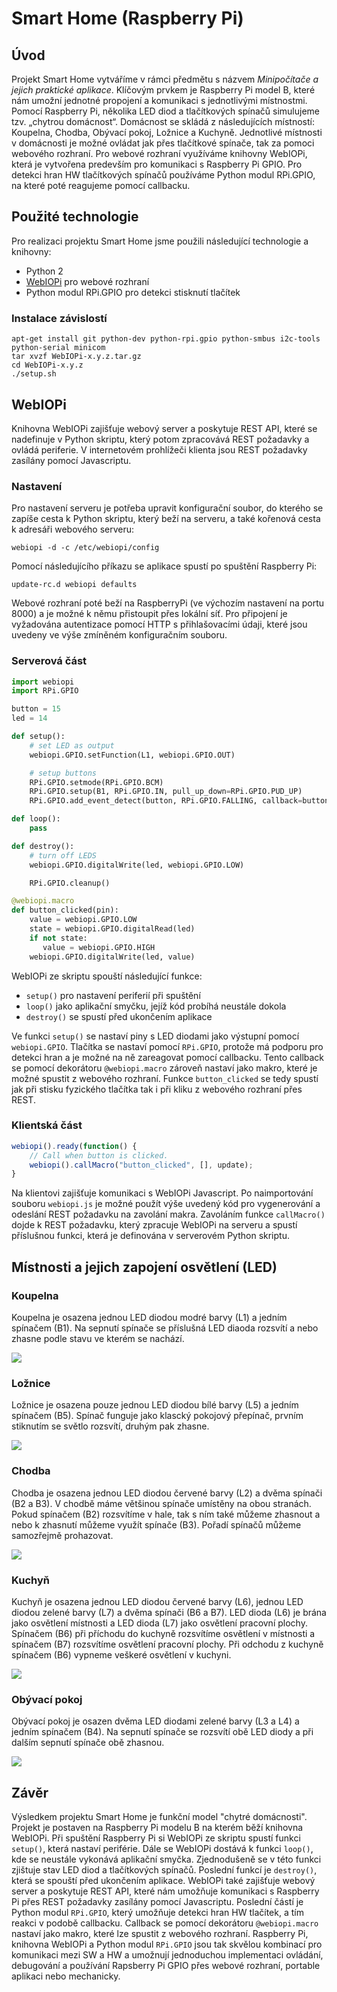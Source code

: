 # Smart Home (Raspberry Pi)

## Úvod

Projekt Smart Home vytváříme v rámci předmětu s názvem *Minipočítače a jejich praktické aplikace*. Klíčovým prvkem je Raspberry Pi model B, které nám umožní jednotné propojení a komunikaci s jednotlivými místnostmi. Pomocí Raspberry Pi, několika LED diod a tlačítkových spínačů simulujeme tzv. „chytrou domácnost“. Domácnost se skládá z následujících místností: Koupelna, Chodba, Obývací pokoj, Ložnice a Kuchyně. Jednotlivé místnosti v domácnosti je možné ovládat jak přes tlačítkové spínače, tak za pomoci webového rozhraní. Pro webové rozhraní využíváme knihovny WebIOPi, která je vytvořena predevším pro komunikaci s Raspberry Pi GPIO. Pro detekci hran HW tlačítkových spínačů používáme Python modul RPi.GPIO, na které poté reagujeme pomocí callbacku.

## Použité technologie

Pro realizaci projektu Smart Home jsme použili následující technologie a knihovny:

- Python 2
- [WebIOPi](http://webiopi.trouch.com/) pro webové rozhraní
- Python modul RPi.GPIO pro detekci stisknutí tlačítek

### Instalace závislostí

    apt-get install git python-dev python-rpi.gpio python-smbus i2c-tools python-serial minicom
    tar xvzf WebIOPi-x.y.z.tar.gz
    cd WebIOPi-x.y.z
    ./setup.sh

## WebIOPi

Knihovna WebIOPi zajišťuje webový server a poskytuje REST API, které se nadefinuje v Python skriptu, který potom zpracovává REST požadavky a ovládá periferie. V internetovém prohlížeči klienta jsou REST požadavky zasílány pomocí Javascriptu.

### Nastavení

Pro nastavení serveru je potřeba upravit konfigurační soubor, do kterého se zapíše cesta k Python skriptu, který beží na serveru, a také kořenová cesta k adresáři webového serveru:

    webiopi -d -c /etc/webiopi/config

Pomocí následujícího příkazu se aplikace spustí po spuštění Raspberry Pi:

    update-rc.d webiopi defaults

Webové rozhraní poté beží na RaspberryPi (ve výchozím nastavení na portu 8000) a je možné k němu přistoupit přes lokální síť. Pro připojení je vyžadována autentizace pomocí HTTP s přihlašovacími údaji, které jsou uvedeny ve výše zmíněném konfiguračním souboru.

### Serverová část

```python
import webiopi
import RPi.GPIO

button = 15
led = 14

def setup():
    # set LED as output
    webiopi.GPIO.setFunction(L1, webiopi.GPIO.OUT)

    # setup buttons
    RPi.GPIO.setmode(RPi.GPIO.BCM)
    RPi.GPIO.setup(B1, RPi.GPIO.IN, pull_up_down=RPi.GPIO.PUD_UP)
    RPi.GPIO.add_event_detect(button, RPi.GPIO.FALLING, callback=button_clicked, bouncetime=500)

def loop():
    pass

def destroy():
    # turn off LEDS
    webiopi.GPIO.digitalWrite(led, webiopi.GPIO.LOW)

    RPi.GPIO.cleanup()

@webiopi.macro
def button_clicked(pin):
    value = webiopi.GPIO.LOW
    state = webiopi.GPIO.digitalRead(led)
    if not state:
       value = webiopi.GPIO.HIGH
    webiopi.GPIO.digitalWrite(led, value)
```

WebIOPi ze skriptu spouští následující funkce:

- `setup()` pro nastavení periferií při spuštění
- `loop()` jako aplikační smyčku, jejíž kód probíhá neustále dokola
- `destroy()` se spustí před ukončením aplikace

Ve funkci `setup()` se nastaví piny s LED diodami jako výstupní pomocí `webiopi.GPIO`. Tlačítka se nastaví pomocí `RPi.GPIO`, protože má podporu pro detekci hran a je možné na ně zareagovat pomocí callbacku. Tento callback se pomocí dekorátoru `@webiopi.macro` zároveň nastaví jako makro, které je možné spustit z webového rozhraní. Funkce `button_clicked` se tedy spustí jak při stisku fyzického tlačítka tak i při kliku z webového rozhraní přes REST.

### Klientská část

```javascript
webiopi().ready(function() {
    // Call when button is clicked.
    webiopi().callMacro("button_clicked", [], update);
}
```

Na klientovi zajišťuje komunikaci s WebIOPi Javascript. Po naimportování souboru `webiopi.js` je možné použít výše uvedený kód pro vygenerování a odeslání REST požadavku na zavolání makra. Zavoláním funkce `callMacro()` dojde k REST požadavku, který zpracuje WebIOPi na serveru a spustí příslušnou funkci, která je definována v serverovém Python skriptu.

## Místnosti a jejich zapojení osvětlení (LED)
### Koupelna
Koupelna je osazena jednou LED diodou modré barvy (L1) a jedním spínačem (B1). Na sepnutí spínače se příslušná LED diaoda rozsvítí a nebo zhasne podle stavu ve kterém se nachází.

![](https://github.com/RobinDvorak/mip-raspberry/blob/master/project/public/Bath_room.png)

### Ložnice
Ložnice je osazena pouze jednou LED diodou bílé barvy (L5) a jedním spínačem (B5). Spínač funguje jako klascký pokojový přepínač, prvním stiknutím se světlo rozsvítí, druhým pak zhasne.

![](https://github.com/RobinDvorak/mip-raspberry/blob/master/project/public/Bedroom.png)

### Chodba
Chodba je osazena jednou LED diodou červené barvy (L2) a dvěma spínači (B2 a B3). V chodbě máme většinou spínače umístěny na obou stranách. Pokud spínačem (B2) rozsvítíme v hale, tak s ním také můžeme zhasnout a nebo k zhasnutí můžeme využít spínače (B3). Pořadí spínačů můžeme samozřejmě prohazovat.

![](https://github.com/RobinDvorak/mip-raspberry/blob/master/project/public/Hallway.png)

### Kuchyň
Kuchyň je osazena jednou LED diodou červené barvy (L6), jednou LED diodou zelené barvy (L7) a dvěma spínači (B6 a B7). LED dioda (L6) je brána jako osvětlení místnosti a LED dioda (L7) jako osvětlení pracovní plochy. Spínačem (B6) při příchodu do kuchyně rozsvítíme osvětlení v místnosti a spínačem (B7) rozsvítíme osvětlení pracovní plochy. Při odchodu z kuchyně spínačem (B6) vypneme veškeré osvětlení v kuchyni.

![](https://github.com/RobinDvorak/mip-raspberry/blob/master/project/public/Kitchen.png)

### Obývací pokoj
Obývací pokoj je osazen dvěma LED diodami zelené barvy (L3 a L4) a jedním spínačem (B4). Na sepnutí spínače se rozsvítí obě LED diody a při dalším sepnutí spínače obě zhasnou.

![](https://github.com/RobinDvorak/mip-raspberry/blob/master/project/public/Living_room.png)

## Závěr
Výsledkem projektu Smart Home je funkční model "chytré domácnosti". Projekt je postaven na Raspberry Pi modelu B na kterém běží knihovna WebIOPi. Při spuštění Raspberry Pi si WebIOPi ze skriptu spustí funkci `setup()`, která nastaví periférie. Dále se WebIOPi dostává k funkci `loop()`, kde se neustále vykonává aplikační smyčka. Zjednodušeně se v této funkci zjištuje stav LED diod a tlačítkových spínačů. Poslední funkcí je `destroy()`, která se spouští před ukončením aplikace. WebIOPi také zajišťuje webový server a poskytuje REST API, které nám umožňuje komunikaci s Raspberry Pi přes REST požadavky zasílány pomocí Javascriptu. Poslední částí je Python modul `RPi.GPIO`, který umožňuje detekci hran HW tlačítek, a tím reakci v podobě callbacku. Callback se pomocí dekorátoru `@webiopi.macro` nastaví jako makro, které lze spustit z webového rozhraní. Raspberry Pi, knihovna WebIOPi a Python modul `RPi.GPIO` jsou tak skvělou kombinací pro komunikaci mezi SW a HW a umožnují jednoduchou implementaci ovládání, debugování a používání Rapsberry Pi GPIO přes webové rozhraní, portable aplikaci nebo mechanicky. 






